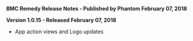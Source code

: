 **BMC Remedy Release Notes - Published by Phantom February 07, 2018**


**Version 1.0.15 - Released February 07, 2018**

* App action views and Logo updates
